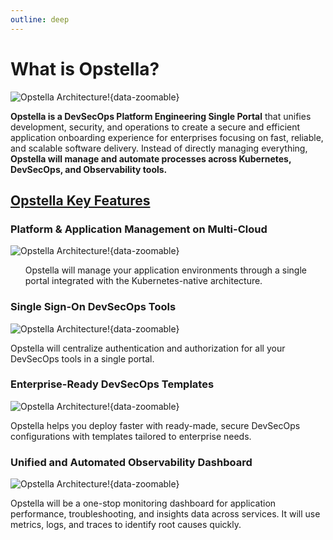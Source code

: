 ```yaml
---
outline: deep
---
```


# What is Opstella?

![Opstella Architecture!](/images/intro/whatisopstella/opstella-overview.svg){data-zoomable}

<strong>Opstella is a DevSecOps Platform Engineering Single Portal</strong> that unifies development, security, and operations to create a secure and efficient application onboarding experience for enterprises focusing on fast, reliable, and scalable software delivery. Instead of directly managing everything,<strong> Opstella will manage and automate processes across Kubernetes, DevSecOps, and Observability tools.</strong>

## <ins><strong>Opstella Key Features</strong></ins>

### Platform & Application Management on Multi-Cloud

![Opstella Architecture!](/images/intro/whatisopstella/platform-relations.png){data-zoomable}

<ul>Opstella will manage your application environments through a single portal integrated with the Kubernetes-native architecture.</ul>

### Single Sign-On DevSecOps Tools

![Opstella Architecture!](/images/intro/whatisopstella/sso.png){data-zoomable}

Opstella will centralize authentication and authorization for all your DevSecOps tools in a single portal.

### Enterprise-Ready DevSecOps Templates

![Opstella Architecture!](/images/intro/whatisopstella/sotfware-template.png){data-zoomable}

Opstella helps you deploy faster with ready-made, secure DevSecOps configurations with templates tailored to enterprise needs.

### Unified and Automated Observability Dashboard

![Opstella Architecture!](/images/intro/whatisopstella/grafana.png){data-zoomable}

Opstella will be a one-stop monitoring dashboard for application performance, troubleshooting, and insights data across services. It will use metrics, logs, and traces to identify root causes quickly.
